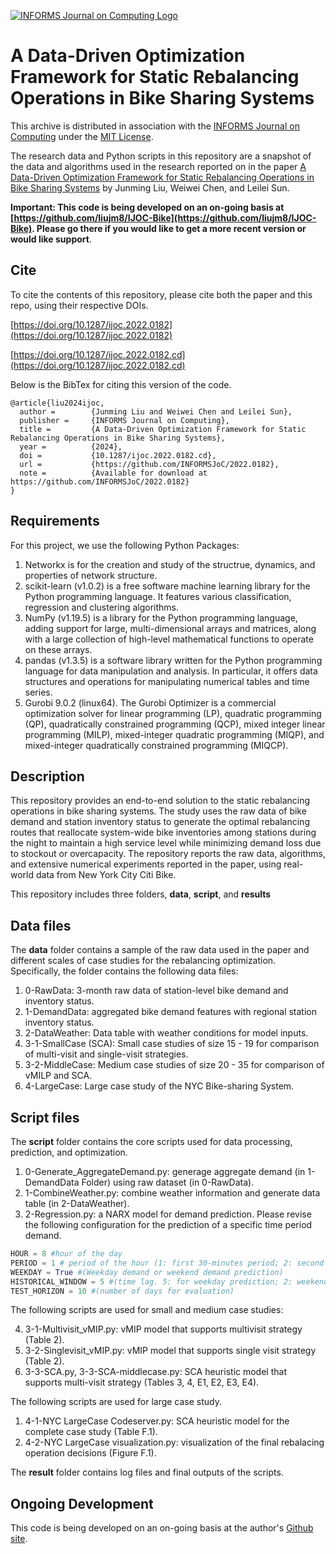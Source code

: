 [![INFORMS Journal on Computing Logo](https://INFORMSJoC.github.io/logos/INFORMS_Journal_on_Computing_Header.jpg)](https://pubsonline.informs.org/journal/ijoc)

# A Data-Driven Optimization Framework for Static Rebalancing Operations in Bike Sharing Systems

This archive is distributed in association with the [INFORMS Journal on
Computing](https://pubsonline.informs.org/journal/ijoc) under the [MIT License](LICENSE).

The research data and Python scripts in this repository are a snapshot of the data and algorithms
used in the research reported on in the paper 
[A Data-Driven Optimization Framework for Static Rebalancing Operations in Bike Sharing Systems](https://doi.org/10.1287/ijoc.2022.0182) by Junming Liu, Weiwei Chen, and Leilei Sun. 

**Important: This code is being developed on an on-going basis at [https://github.com/liujm8/IJOC-Bike](https://github.com/liujm8/IJOC-Bike). Please go there if you would like to get a more recent version or would like support**.

## Cite

To cite the contents of this repository, please cite both the paper and this repo, using their respective DOIs.

[https://doi.org/10.1287/ijoc.2022.0182](https://doi.org/10.1287/ijoc.2022.0182)

[https://doi.org/10.1287/ijoc.2022.0182.cd](https://doi.org/10.1287/ijoc.2022.0182.cd)


Below is the BibTex for citing this version of the code.

```
@article{liu2024ijoc,
  author =        {Junming Liu and Weiwei Chen and Leilei Sun},
  publisher =     {INFORMS Journal on Computing},
  title =         {A Data-Driven Optimization Framework for Static Rebalancing Operations in Bike Sharing Systems},
  year =          {2024},
  doi =           {10.1287/ijoc.2022.0182.cd},
  url =           {https://github.com/INFORMSJoC/2022.0182},
  note =          {Available for download at https://github.com/INFORMSJoC/2022.0182}
}  
```
## Requirements

For this project, we use the following Python Packages:

1. Networkx is for the creation and study of the structrue, dynamics, and properties of network structure.
2. scikit-learn (v1.0.2) is a free software machine learning library for the Python programming language. It features various classification, regression and clustering algorithms.
3. NumPy (v1.19.5) is a library for the Python programming language, adding support for large, multi-dimensional arrays and matrices, along with a large collection of high-level mathematical functions to operate on these arrays.
4. pandas (v1.3.5) is a software library written for the Python programming language for data manipulation and analysis. In particular, it offers data structures and operations for manipulating numerical tables and time series.
5. Gurobi 9.0.2 (linux64). The Gurobi Optimizer is a commercial optimization solver for linear programming (LP), quadratic programming (QP), quadratically constrained programming (QCP), mixed integer linear programming (MILP), mixed-integer quadratic programming (MIQP), and mixed-integer quadratically constrained programming (MIQCP).


## Description

This repository provides an end-to-end solution to the static rebalancing operations in bike sharing systems. The study uses the raw data of bike demand and station inventory status to generate the optimal rebalancing routes that reallocate system-wide bike inventories among stations during the night to maintain a high service level while minimizing demand loss due to stockout or overcapacity. The repository reports the raw data, algorithms, and extensive numerical experiments reported in the paper, using real-world data from New York City Citi Bike.

This repository includes three folders, **data**, **script**, and **results**

## Data files
The **data** folder contains a sample of the raw data used in the paper and different scales of case studies for the rebalancing optimization. Specifically, the folder contains the following data files:

1. 0-RawData: 3-month raw data of station-level bike demand and inventory status.
2. 1-DemandData: aggregated bike demand features with regional station inventory status.
3. 2-DataWeather: Data table with weather conditions for model inputs.
4. 3-1-SmallCase (SCA): Small case studies of size 15 - 19 for comparison of multi-visit and single-visit strategies. 
5. 3-2-MiddleCase: Medium case studies of size 20 - 35 for comparison of vMILP and SCA. 
6. 4-LargeCase: Large case study of the NYC Bike-sharing System.

## Script files

The **script** folder contains the core scripts used for data processing, prediction, and optimization. 

1. 0-Generate_AggregateDemand.py: generage aggregate demand (in 1-DemandData Folder) using raw dataset (in 0-RawData).
2. 1-CombineWeather.py: combine weather information and generate data table (in 2-DataWeather).
3. 2-Regression.py: a NARX model for demand prediction. Please revise the following configuration for the prediction of a specific time period demand.

```python
HOUR = 8 #hour of the day
PERIOD = 1 # period of the hour (1: first 30-minutes period; 2: second 30-minutes period)
WEEKDAY = True #(Weekday demand or weekend demand prediction)
HISTORICAL_WINDOW = 5 #(time lag. 5: for weekday prediction; 2: weekend prediction.)
TEST_HORIZON = 10 #(number of days for evaluation)
```
The following scripts are used for small and medium case studies:

4. 3-1-Multivisit_vMIP.py: vMIP model that supports multivisit strategy (Table 2).
5. 3-2-Singlevisit_vMIP.py: vMIP model that supports single visit strategy (Table 2).
6. 3-3-SCA.py, 3-3-SCA-middlecase.py: SCA heuristic model that supports multi-visit strategy (Tables 3, 4, E1, E2, E3, E4).

The following scripts are used for large case study.

1. 4-1-NYC LargeCase Codeserver.py: SCA heuristic model for the complete case study (Table F.1).
2. 4-2-NYC LargeCase visualization.py: visualization of the final rebalacing operation decisions (Figure F.1).


The **result** folder contains log files and final outputs of the scripts.

## Ongoing Development

This code is being developed on an on-going basis at the author's
[Github site](https://github.com/liujm8/IJOC-Bike).

